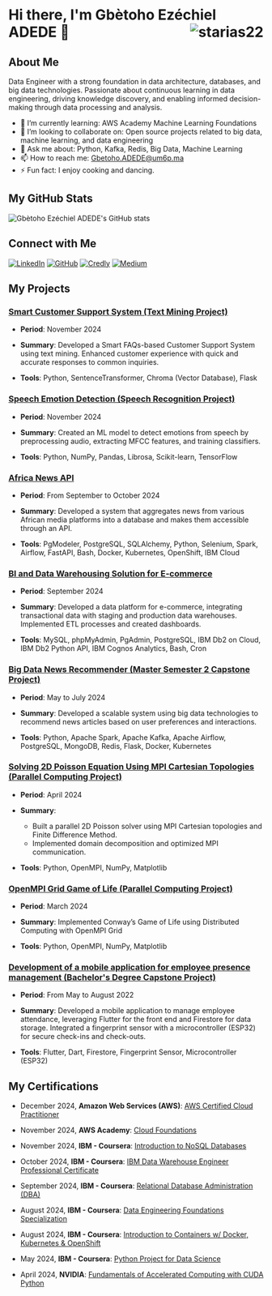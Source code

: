 
# Hi there, I'm Gbètoho Ezéchiel ADEDE 👋  <img align="right" src="https://komarev.com/ghpvc/?username=starias22&label=Profile%20views&color=0e75b6&style=flat" alt="starias22" />

## About Me

Data Engineer with a strong foundation in data architecture, databases, and big data technologies. Passionate about continuous learning in data engineering, driving knowledge discovery, and enabling informed decision-making through data processing and analysis.

<!--- - 🔭 I’m currently working on: [Benin Citizens Opinion Mining](https://github.com/Starias22/Benin-Citizens-Opinions-Analysis) --->
 - 🌱 I’m currently learning: AWS Academy Machine Learning Foundations
- 👯 I’m looking to collaborate on: Open source projects related to big data, machine learning, and data engineering
- 💬 Ask me about: Python, Kafka, Redis, Big Data, Machine Learning
- 📫 How to reach me: Gbetoho.ADEDE@um6p.ma
- ⚡ Fun fact: I enjoy cooking and dancing.
<!---  🤔 I’m looking for help with: Optimizing distributed data processing systems --->

## My GitHub Stats

![Gbètoho Ezéchiel ADEDE's GitHub stats](https://github-readme-stats.vercel.app/api?username=Starias22&show_icons=true&theme=radical)

## Connect with Me

[![LinkedIn](https://img.shields.io/badge/LinkedIn-blue?style=flat&logo=linkedin&labelColor=blue)](https://www.linkedin.com/in/starias22/)
[![GitHub](https://img.shields.io/badge/GitHub-black?style=flat&logo=github&labelColor=black)](https://github.com/starias22/)
[![Credly](https://img.shields.io/badge/Credly-green?style=flat&logo=credly&labelColor=green)](https://www.credly.com/users/gbetoho-ezechiel-adede)
[![Medium](https://img.shields.io/badge/Medium-black?style=flat&logo=medium&labelColor=black)](https://medium.com/@Starias22)
<!--[![Personal Website](https://img.shields.io/badge/Website-red?style=flat&logo=google-chrome&labelColor=red)](https://starias22.github.io/)-->

## My Projects

<!--### [Benin Citizen Opinions Mining](https://github.com/Starias22/Benin-Citizens-Opinions-Analysis)

- **Period**:  Since November 2024
  
- **Summary**: Developing a data warehouse with a dashboard to analyze Benin citizens' opinions using comments from official government pages and social media.
  
- **Tools**: Amazon Redshift, Python, Selenium, Spark, Airflow, Bash, Power BI-->

### [Smart Customer Support System (Text Mining Project)](https://github.com/Starias22/Smart-FAQ-Assistant)

- **Period**:  November 2024
  
- **Summary**: Developed a Smart FAQs-based Customer Support System using text mining. Enhanced customer experience with quick and accurate responses to common inquiries.
  
- **Tools**: Python, SentenceTransformer, Chroma (Vector Database), Flask

### [Speech Emotion Detection (Speech Recognition Project)](https://github.com/Starias22/Speech-Emotion-Detection)

- **Period**:  November 2024
  
- **Summary**: Created an ML model to detect emotions from speech by preprocessing audio, extracting MFCC features, and training classifiers.
  
- **Tools**: Python, NumPy, Pandas, Librosa, Scikit-learn, TensorFlow

### [Africa News API](https://github.com/Starias22/Africa-News-API)

- **Period**:  From September to October 2024
  
- **Summary**: Developed a system that aggregates news from various African media platforms into a database and makes them accessible through an API.
  
- **Tools**: PgModeler, PostgreSQL, SQLAlchemy, Python, Selenium, Spark, Airflow, FastAPI, Bash, Docker, Kubernetes, OpenShift, IBM Cloud


### [BI and Data Warehousing Solution for E-commerce](https://github.com/Starias22/BI-and-Data-Warehousing-Solution-for-E-commerce)

- **Period**: September 2024

- **Summary**: Developed a data platform for e-commerce, integrating transactional data with staging and production data warehouses. Implemented ETL processes and created dashboards.
  
- **Tools**: MySQL, phpMyAdmin, PgAdmin, PostgreSQL, IBM Db2 on Cloud, IBM Db2 Python API, IBM Cognos Analytics, Bash, Cron
  
### [Big Data News Recommender (Master Semester 2 Capstone Project)](https://github.com/Starias22/Big-Data-News-Recommender)

- **Period**: May to July 2024

- **Summary**: Developed a scalable system using big data technologies to recommend news articles based on user preferences and interactions.

- **Tools**: Python, Apache Spark, Apache Kafka, Apache Airflow, PostgreSQL, MongoDB, Redis, Flask, Docker, Kubernetes

### [Solving 2D Poisson Equation Using MPI Cartesian Topologies (Parallel Computing Project)](https://github.com/Starias22/MPI-Poisson-2D)

- **Period**: April 2024

- **Summary**:
  - Built a parallel 2D Poisson solver using MPI Cartesian topologies and Finite Difference Method.
  - Implemented domain decomposition and optimized MPI communication.

- **Tools**: Python, OpenMPI, NumPy, Matplotlib

### [OpenMPI Grid Game of Life (Parallel Computing Project)](https://github.com/Starias22/MPI-Grid-Game-of-Life)

- **Period**: March 2024

- **Summary**: Implemented Conway’s Game of Life using Distributed Computing with OpenMPI Grid

- **Tools**: Python, OpenMPI, NumPy, Matplotlib
  
<!--- [Read More](https://starias22.github.io/big-data-news-recommender) -->

### [Development of a mobile application for employee presence management (Bachelor's Degree Capstone Project)](https://github.com/Starias22/PresenceApp)

- **Period**: From May to August 2022

- **Summary**: Developed a mobile application to manage employee attendance, leveraging Flutter for the front end and Firestore for data storage. Integrated a fingerprint sensor with a microcontroller (ESP32) for secure check-ins and check-outs.

- **Tools**: Flutter, Dart, Firestore, Fingerprint Sensor, Microcontroller (ESP32)

## My Certifications

- December 2024, **Amazon Web Services (AWS)**: [AWS Certified Cloud Practitioner](https://www.credly.com/badges/ffda0885-f5da-48fc-91de-94fed2d75b7b)
 - November 2024, **AWS Academy**: [Cloud Foundations](https://www.credly.com/badges/a6127c9c-26ee-4ceb-b75b-e3d43cc6d776)
 - November 2024, **IBM - Coursera**: [Introduction to NoSQL Databases](https://www.coursera.org/account/accomplishments/records/5XA10PBJHZPJ)

- October 2024, **IBM - Coursera**: [IBM Data Warehouse Engineer Professional Certificate](https://www.coursera.org/account/accomplishments/specialization/XDLRTSQS4ZBP) 

- September 2024, **IBM - Coursera**: [Relational Database Administration (DBA)](https://www.coursera.org/account/accomplishments/records/41P3PS4GKMYA) 

- August 2024, **IBM - Coursera**: [Data Engineering Foundations Specialization](https://www.coursera.org/account/accomplishments/specialization/MEVE884X464A)

- August 2024, **IBM - Coursera**: [Introduction to Containers w/ Docker, Kubernetes & OpenShift](https://www.coursera.org/account/accomplishments/records/SJ09UD921KRI)

- May 2024, **IBM - Coursera**: [Python Project for Data Science](https://www.coursera.org/account/accomplishments/records/DEQJGNZ3Y67Z)
  
- April 2024, **NVIDIA**: [Fundamentals of Accelerated Computing with CUDA Python](https://learn.nvidia.com/certificates?id=vjqJEaJzRvGwfpqRS_5rAg)

